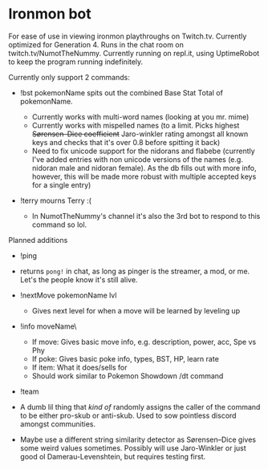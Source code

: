 # Ironmon bot

For ease of use in viewing ironmon playthroughs on Twitch.tv. Currently optimized for Generation 4. Runs in the chat room on twitch.tv/NumotTheNummy. Currently running on repl.it, using UptimeRobot to keep the program running indefinitely.

Currently only support 2 commands:

* !bst pokemonName spits out the combined Base Stat Total of pokemonName.
  * Currently works with multi-word names (looking at you mr. mime)
  * Currently works with mispelled names (to a limit. Picks highest ~~Sørensen–Dice coefficient~~ Jaro-winkler rating amongst all known keys and checks that it's over 0.8 before spitting it back)
  * Need to fix unicode support for the nidorans and flabebe (currently I've added entries with non unicode versions of the names (e.g. nidoran male and nidoran female). As the db fills out with more info, however, this will be made more robust with multiple accepted keys for a single entry)

* !terry mourns Terry :(
  * In NumotTheNummy's channel it's also the 3rd bot to respond to this command so lol.

Planned additions
* !ping
 * returns `pong!` in chat, as long as pinger is the streamer, a mod, or me. Let's the people know it's still alive.

* !nextMove pokemonName lvl 
  * Gives next level for when a move will be learned by leveling up

* !info moveName\
  * If move: Gives basic move info, e.g. description, power, acc, Spe vs Phy
  * If poke: Gives basic poke info, types, BST, HP, learn rate
  * If item: What it does/sells for 
  * Should work similar to Pokemon Showdown /dt command
  
* !team 
 * A dumb lil thing that *kind of* randomly assigns the caller of the command to be either pro-skub or anti-skub. Used to sow pointless discord amongst communities.

* Maybe use a different string similarity detector as Sørensen–Dice gives some weird values sometimes. Possibly will use Jaro-Winkler or just good ol Damerau-Levenshtein, but requires testing first.
